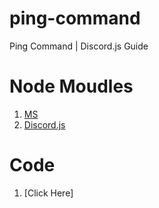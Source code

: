 # ping-command
Ping Command | Discord.js Guide

# Node Moudles
1. [MS](https://www.npmjs.com/package/ms)
2. [Discord.js](https://www.npmjs.com/package/discord.js?source=post_page)

# Code
1. [Click Here]
